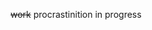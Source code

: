~~work~~ procrastinition in progress

<!--- Most used Languages
  [![Top Langs](https://github-readme-stats.vercel.app/api/top-langs/?username=Erix0815&layout=donut)](https://github.com/Erix0815?tab=repositories)
--->
